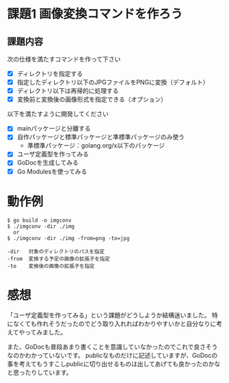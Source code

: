 # 課題1 画像変換コマンドを作ろう

## 課題内容
次の仕様を満たすコマンドを作って下さい

* [x] ディレクトリを指定する
* [x] 指定したディレクトリ以下のJPGファイルをPNGに変換（デフォルト）
* [x] ディレクトリ以下は再帰的に処理する
* [x] 変換前と変換後の画像形式を指定できる（オプション）

以下を満たすように開発してください
* [x] mainパッケージと分離する
* [x] 自作パッケージと標準パッケージと準標準パッケージのみ使う
    * 準標準パッケージ：golang.org/x以下のパッケージ
* [x] ユーザ定義型を作ってみる
* [x] GoDocを生成してみる
* [x] Go Modulesを使ってみる

# 動作例

```
$ go build -o imgconv
$ ./imgconv -dir ./img
  or
$ ./imgconv -dir ./img -from=png -to=jpg

-dir   対象のディレクトリのパスを指定
-from  変換する予定の画像の拡張子を指定
-to    変換後の画像の拡張子を指定
```

# 感想

「ユーザ定義型を作ってみる」という課題がどうしようか結構迷いました。
特になくても作れそうだったのでどう取り入れればわかりやすいかと自分なりに考えてやってみました。

また、GoDocも普段あまり書くことを意識していなかったのでこれで良さそうなのかわかっていないです。
publicなものだけに記述していますが、GoDocの事を考えてもうすこしpublicに切り出せるものは出してあげても良かったのかなと思ったりしています。
